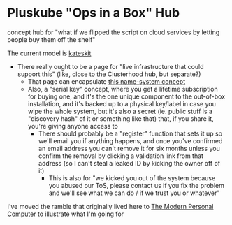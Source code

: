 # Pluskube "Ops in a Box" Hub

concept hub for "what if we flipped the script on cloud services by letting people buy them off the shelf"

The current model is [kateskit](ebf47d2a-8719-4d66-80cd-dbbabaf98165.md)

- There really ought to be a page for "live infrastructure that could support this" (like, close to the Clusterhood hub, but separate?)
  - That page can encapsulate [this name-system concept](1454b17b-f196-4d2c-88dd-062f8ba59298.md)
  - Also, a "serial key" concept, where you get a lifetime subscription for buying one, and it's the one unique component to the out-of-box installation, and it's backed up to a physical key/label in case you wipe the whole system, but it's also a secret (ie. public stuff is a "discovery hash" of it or something like that) that, if you share it, you're giving anyone access to 
    - There should probably be a "register" function that sets it up so we'll email you if anything happens, and once you've confirmed an email address you can't remove it for six months unless you confirm the removal by clicking a validation link from that address (so I can't steal a leaked ID by kicking the owner off of it)
      - This is also for "we kicked you out of the system because you abused our ToS, please contact us if you fix the problem and we'll see what we can do / if we trust you or whatever"

I've moved the ramble that originally lived here to [The Modern Personal Computer](28ace726-6e7d-4306-a0b4-83b4790ac961.md) to illustrate what I'm going for
